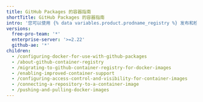 ```yaml
---
title: GitHub Packages 的容器指南
shortTitle: GitHub Packages 的容器指南
intro: '您可以使用 {% data variables.product.prodname_registry %} 发布和检索 Docker 映像。'
versions:
  free-pro-team: '*'
  enterprise-server: '>=2.22'
  github-ae: '*'
children:
  - /configuring-docker-for-use-with-github-packages
  - /about-github-container-registry
  - /migrating-to-github-container-registry-for-docker-images
  - /enabling-improved-container-support
  - /configuring-access-control-and-visibility-for-container-images
  - /connecting-a-repository-to-a-container-image
  - /pushing-and-pulling-docker-images
---
```


